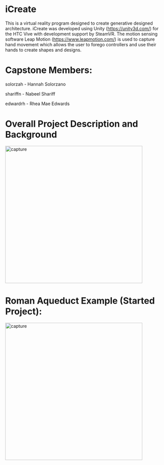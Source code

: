 # iCreate

  This is a virtual reality program designed to create generative designed architecture. 
  iCreate was developed using Unity (https://unity3d.com/) for the HTC Vive with development support by SteamVR. 
  The motion sensing software Leap Motion (https://www.leapmotion.com/) is used to capture hand movement which 
  allows the user to forego controllers and use their hands to create shapes and designs.
  
# Capstone Members:

  solorzah - Hannah Solorzano
  
  shariffn - Nabeel Shariff
  
  edwardrh - Rhea Mae Edwards

# Overall Project Description and Background

<img width="437" alt="capture" src="Capstone17/Engineering Expo 2018/Poster/CS61_Expo_Poster.pdf">
  
# Roman Aqueduct Example (Started Project):

<img width="437" alt="capture" src="https://user-images.githubusercontent.com/20174370/31916394-63030d20-b807-11e7-8df9-5a46f349cf43.PNG">
